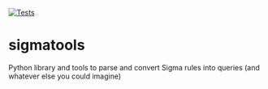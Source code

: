 [![Tests](https://github.com/SigmaHQ/sigmatools/actions/workflows/test.yml/badge.svg)](https://github.com/SigmaHQ/sigmatools/actions/workflows/test.yml)

# sigmatools
Python library and tools to parse and convert Sigma rules into queries (and whatever else you could imagine)
